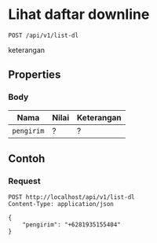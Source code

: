 # Lihat daftar downline
```http
POST /api/v1/list-dl
```
keterangan
## Properties
### Body
Nama  | Nilai | Keterangan
--- | --- | ---
<code>pengirim</code> | ? | ?

## Contoh

### Request
```http
POST http://localhost/api/v1/list-dl
Content-Type: application/json

{
    "pengirim": "+6281935155404"
}
```

